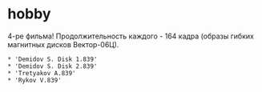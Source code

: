 # hobby

4-ре фильма!
Продолжительность каждого - 164 кадра (образы гибких магнитных дисков Вектор-06Ц).

    * 'Demidov S. Disk 1.839'
    * 'Demidov S. Disk 2.839'
    * 'Tretyakov A.839'
    * 'Rykov V.839'
